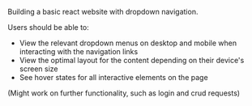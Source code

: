 
Building a basic react website with dropdown navigation.

Users should be able to:

- View the relevant dropdown menus on desktop and mobile when interacting with the navigation links
- View the optimal layout for the content depending on their device's screen size
- See hover states for all interactive elements on the page


(Might work on further functionality, such as login and crud requests)

